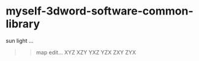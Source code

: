 # myself-3dword-software-common-library


sun light ...

>>map edit...
>XYZ
>XZY
>YXZ
>YZX
>ZXY
>ZYX
